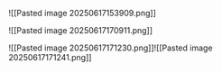 ![[Pasted image 20250617153909.png]]

![[Pasted image 20250617170911.png]]

 ![[Pasted image 20250617171230.png]]![[Pasted image 20250617171241.png]]
 